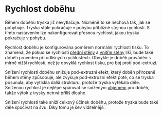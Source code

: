 Rychlost doběhu
====
Během doběhu tryska již nevytlačuje. Nicméně to se nechová tak, jak se pohybuje. Tryska stále pokračuje v pohybu přibližně stejnou rychlostí. S tímto nastavením lze nakonfigurovat přesnou rychlost, jakou tryska pokračuje v pohybu.

Rychlost doběhu je konfigurována poměrem normální rychlosti tisku. To znamená, že pokud se rychlosti [přední stěny](../speed/speed_wall_0.md) a [vnitřní stěny](../speed/speed_wall_x.md) liší, bude také doběh proveden při odlišných rychlostech. Obvykle je doběh prováděn s mírně nižší rychlostí, než je obvyklá rychlost tisku, pro boj proti pod-extruzi.

Snížení rychlosti doběhu snižuje pod-extruzní efekt, který doběh přirozeně během stěny způsobuje, ale zvyšuje pod-extruzní efekt poté, co se tryska posunula, aby vytiskla další strukturu, protože tryska vytékala déle. Sníženou rychlost je nejlépe spárovat se sníženým [objemem](coasting_volume.md) pro doběh, takže výtok z trysky netrvá příliš dlouho.

Snížení rychlosti také sníží celkový účinek doběhu, protože tryska bude také déle spočívat na švu. Díky tomu je šev viditelnější.
